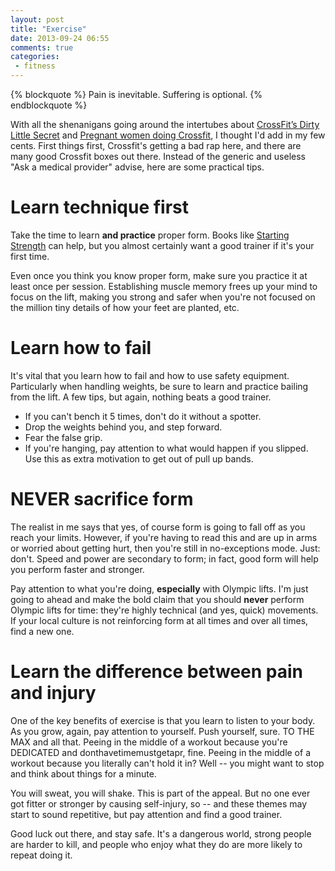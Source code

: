 ```yaml
---
layout: post
title: "Exercise"
date: 2013-09-24 06:55
comments: true
categories:
 - fitness
---
```


{% blockquote %}
Pain is inevitable. Suffering is optional.
{% endblockquote %}

With all the shenanigans going around the intertubes about [CrossFit’s Dirty Little Secret](https://medium.com/health-fitness-1/97bcce70356d)
 and [Pregnant women doing Crossfit](http://www.huffingtonpost.com/2013/09/19/pregnant-crossfit-mom-facebook_n_3956608.html), I thought I'd add in my few cents.
First things first, Crossfit's getting a bad rap here, and there are many good Crossfit boxes out there. Instead of the generic and useless "Ask a medical provider" advise, here are some practical tips.

# Learn technique first

Take the time to learn **and practice** proper form. Books like [Starting Strength](http://www.amazon.com/Starting-Strength-ebook/dp/B006XJR5ZA/ref=sr_1_1?ie=UTF8&qid=1380020431&sr=8-1&keywords=starting+strength) can help, but you almost certainly want a good trainer if it's your first time.

Even once you think you know proper form, make sure you practice it at least once per session. Establishing muscle memory frees up your mind to focus on the lift, making you strong and safer when you're not focused on the million tiny details of how your feet are planted, etc.

# Learn how to fail

It's vital that you learn how to fail and how to use safety equipment. Particularly when handling weights, be sure to learn and practice bailing from the lift. A few tips, but again, nothing beats a good trainer.
* If you can't bench it 5 times, don't do it without a spotter.
* Drop the weights behind you, and step forward.
* Fear the false grip.
* If you're hanging, pay attention to what would happen if you slipped. Use this as extra motivation to get out of pull up bands.

# NEVER sacrifice form

The realist in me says that yes, of course form is going to fall off as you reach your limits. However, if you're having to read this and are up in arms or worried about getting hurt, then you're still in no-exceptions mode. Just: don't. Speed and power are secondary to form; in fact, good form will help you perform faster and stronger.

Pay attention to what you're doing, **especially** with Olympic lifts. I'm just going to ahead and make the bold claim that you should **never** perform Olympic lifts for time: they're highly technical (and yes, quick) movements. If your local culture is not reinforcing form at all times and over all times, find a new one.

# Learn the difference between pain and injury

One of the key benefits of exercise is that you learn to listen to your body. As you grow, again, pay attention to yourself. Push yourself, sure. TO THE MAX and all that. Peeing in the middle of a workout because you're DEDICATED and donthavetimemustgetapr, fine. Peeing in the middle of a workout because you literally can't hold it in? Well -- you might want to stop and think about things for a minute.

You will sweat, you will shake. This is part of the appeal. But no one ever got fitter or stronger by causing self-injury, so -- and these themes may start to sound repetitive, but pay attention and find a good trainer.


Good luck out there, and stay safe. It's a dangerous world, strong people are harder to kill, and people who enjoy what they do are more likely to repeat doing it.
